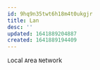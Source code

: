 ```yaml
---
id: 9hq9n35twt6h18m4t0ukgjr
title: Lan
desc: ''
updated: 1641889204887
created: 1641889194409
---
```



`L`ocal `A`rea `N`etwork
